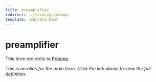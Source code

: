 ```yaml
---
title: preamplifier
redirect: ../terms/p/preamp/
template: redirect.html
---
```


# preamplifier

This term redirects to [Preamp](../terms/p/preamp/).

*This is an alias for the main term. Click the link above to view the full definition.*
